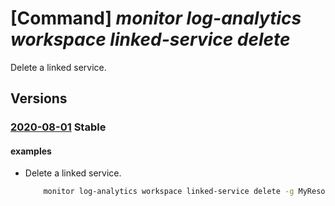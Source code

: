# [Command] _monitor log-analytics workspace linked-service delete_

Delete a linked service.

## Versions

### [2020-08-01](/Resources/mgmt-plane/L3N1YnNjcmlwdGlvbnMve30vcmVzb3VyY2Vncm91cHMve30vcHJvdmlkZXJzL21pY3Jvc29mdC5vcGVyYXRpb25hbGluc2lnaHRzL3dvcmtzcGFjZXMve30vbGlua2Vkc2VydmljZXMve30=/2020-08-01.xml) **Stable**

<!-- mgmt-plane /subscriptions/{}/resourcegroups/{}/providers/microsoft.operationalinsights/workspaces/{}/linkedservices/{} 2020-08-01 -->

#### examples

- Delete a linked service.
    ```bash
        monitor log-analytics workspace linked-service delete -g MyResourceGroup -n cluster --workspace-name MyWorkspace
    ```
